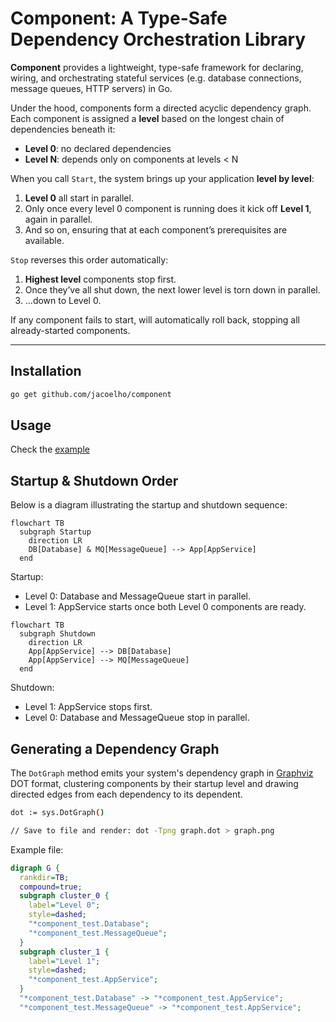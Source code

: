 # Component: A Type-Safe Dependency Orchestration Library

**Component** provides a lightweight, type-safe framework for declaring, wiring, and orchestrating stateful services (e.g. database connections, message queues, HTTP servers) in Go.

Under the hood, components form a directed acyclic dependency graph. Each component is assigned a **level** based on the longest chain of dependencies beneath it:

- **Level 0**: no declared dependencies
- **Level N**: depends only on components at levels < N

When you call `Start`, the system brings up your application **level by level**:

1. **Level 0** all start in parallel.
2. Only once every level 0 component is running does it kick off **Level 1**, again in parallel.
3. And so on, ensuring that at each component’s prerequisites are available.

`Stop` reverses this order automatically:

1. **Highest level** components stop first.
2. Once they’ve all shut down, the next lower level is torn down in parallel.
3. …down to Level 0.

If any component fails to start, will automatically roll back, stopping all already-started components.

---

## Installation

```bash
go get github.com/jacoelho/component
```

## Usage

Check the [example](./example_test.go)

## Startup & Shutdown Order

Below is a diagram illustrating the startup and shutdown sequence:

```mermaid
flowchart TB
  subgraph Startup
    direction LR
    DB[Database] & MQ[MessageQueue] --> App[AppService]
  end
``` 

Startup:
- Level 0: Database and MessageQueue start in parallel. 
- Level 1: AppService starts once both Level 0 components are ready.



```mermaid
flowchart TB
  subgraph Shutdown
    direction LR
    App[AppService] --> DB[Database]
    App[AppService] --> MQ[MessageQueue]
  end
```

Shutdown:
- Level 1: AppService stops first.
- Level 0: Database and MessageQueue stop in parallel.

## Generating a Dependency Graph

The `DotGraph` method emits your system's dependency graph in [Graphviz](https://graphviz.org/) DOT format, clustering components by their startup level and drawing directed edges from each dependency to its dependent.

```bash
dot := sys.DotGraph()

// Save to file and render: dot -Tpng graph.dot > graph.png
```

Example file:

```dot
digraph G {
  rankdir=TB;
  compound=true;
  subgraph cluster_0 {
    label="Level 0";
    style=dashed;
    "*component_test.Database";
    "*component_test.MessageQueue";
  }
  subgraph cluster_1 {
    label="Level 1";
    style=dashed;
    "*component_test.AppService";
  }
  "*component_test.Database" -> "*component_test.AppService";
  "*component_test.MessageQueue" -> "*component_test.AppService";
```
